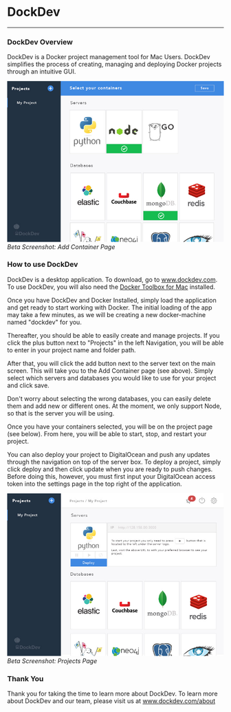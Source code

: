 # DockDev
---
### DockDev Overview

DockDev is a Docker project management tool for Mac Users. DockDev simplifies the process of creating, managing and deploying Docker projects through an intuitive GUI.  

![Add Container Screenshot](/screenshots/DockDev-add-Container.jpg)
*Beta Screenshot: Add Container Page*

### How to use DockDev

DockDev is a desktop application. To download, go to www.dockdev.com. To use DockDev, you will also need the [Docker Toolbox for Mac](https://www.docker.com/products/docker-toolbox) installed.

Once you have DockDev and Docker Installed, simply load the application and get ready to start working with Docker. The initial loading of the app may take a few minutes, as we will be creating a new docker-machine named "dockdev" for you.

Thereafter, you should be able to easily create and manage projects. If you click the plus button next to "Projects" in the left Navigation, you will be able to enter in your project name and folder path.

After that, you will click the add button next to the server text on the main screen. This will take you to the Add Container page (see above). Simply select which servers and databases you would like to use for your project and click save.

Don't worry about selecting the wrong databases, you can easily delete them and add new or different ones. At the moment, we only support Node, so that is the server you will be using.

Once you have your containers selected, you will be on the project page (see below). From here, you will be able to start, stop, and restart your project.

You can also deploy your project to DigitalOcean and push any updates through the navigation on top of the server box. To deploy a project, simply click deploy and then click update when you are ready to push changes. Before doing this, however, you must first input your DigitalOcean access token into the settings page in the top right of the application.

![Project Details Screenshot](/screenshots/DockDev-Project-Details.jpg)
*Beta Screenshot: Projects Page*

### Thank You

Thank you for taking the time to learn more about DockDev. To learn more about DockDev and our team, please visit us at www.dockdev.com/about
